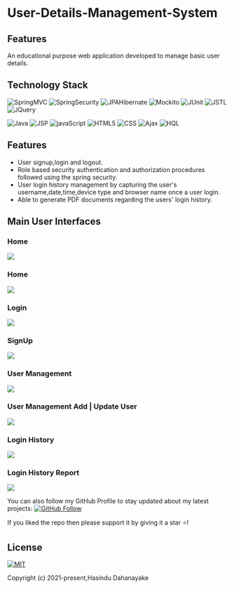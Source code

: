 # User-Details-Management-System

## Features
An educational purpose web application developed to manage basic user details.

## Technology Stack

![SpringMVC](https://img.shields.io/badge/Framework-SpringMVC-blue)
![SpringSecurity](https://img.shields.io/badge/Framework-SpringSecurity-blue)
![JPAHibernate](https://img.shields.io/badge/Framework-JPAHibernate-blue)
![Mockito](https://img.shields.io/badge/Framework-Mockito-blue)
![JUnit](https://img.shields.io/badge/Framework-JUnit-blue)
![JSTL](https://img.shields.io/badge/Librrary-JSTL-blue)
![JQuery](https://img.shields.io/badge/Library-JQuery-blue) 

![Java](https://img.shields.io/badge/Language-Java-red)
![JSP](https://img.shields.io/badge/Language-JSP-red)
![javaScript](https://img.shields.io/badge/Language-javaScript-red) 
![HTML5](https://img.shields.io/badge/Language-HTML5-red) 
![CSS](https://img.shields.io/badge/Language-CSS-red) 
![Ajax](https://img.shields.io/badge/Language-Ajax-red) 
![HQL](https://img.shields.io/badge/Language-SQL-red) 



## Features
* User signup,login and logout.
* Role based security authentication and authorization procedures followed using the spring security.
* User login history management by capturing the user's username,date,time,device type and browser name once a user login.
* Able to generate PDF documents regarding the users' login history.


 ## Main User Interfaces
 ### Home 
 
 <p align="left">
  <img src="../master/ui-images/home-top.PNG"/>
 </p>
 
 ### Home
 
 <p align="left">
  <img src="../master/ui-images/home-middle.PNG"/>
 </p>
 
  ### Login
 
 <p align="left">
  <img src="../master/ui-images/login.PNG"/>
 </p>
 
 ### SignUp
 
 <p align="left">
  <img src="../master/ui-images/signup.PNG"/>
 </p>
 
 ### User Management
 
 <p align="left">
  <img src="../master/ui-images/user-management.PNG"/>
 </p>
 
 ### User Management Add | Update User
 
 <p align="left">
  <img src="../master/ui-images/user-management-update-user.PNG"/>
 </p>
 
 ### Login History
 
 <p align="left">
  <img src="../master/ui-images/login-history.PNG"/>
 </p>
 
 ### Login History Report
 
 <p align="left">
  <img src="../master/ui-images/generated-user-history-report.PNG"/>
 </p>
  

You can also follow my GitHub Profile to stay updated about my latest projects: [![GitHub Follow](https://img.shields.io/badge/Connect-Hasindu1-blue.svg?logo=Github&longCache=true&style=social&label=Follow)](https://github.com/Hasindu1)

If you liked the repo then please support it by giving it a star ⭐!



 ## License
[![MIT](https://img.shields.io/cocoapods/l/AFNetworking.svg?style=style&label=License&maxAge=2592000)](../master/LICENSE)


Copyright (c) 2021-present,Hasindu Dahanayake

 

